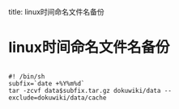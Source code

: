 title: linux时间命名文件名备份 

#  linux时间命名文件名备份 
```

#! /bin/sh
subfix=`date +%Y%m%d`
tar -zcvf data$subfix.tar.gz dokuwiki/data --exclude=dokuwiki/data/cache

```